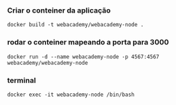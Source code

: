 ### Criar o conteiner da aplicação

```docker build -t webacademy/webacademy-node .```

### rodar o conteiner mapeando a porta para 3000

```docker run -d --name webacademy-node -p 4567:4567 webacademy/webacademy-node```

### terminal

```docker exec -it webacademy-node /bin/bash```